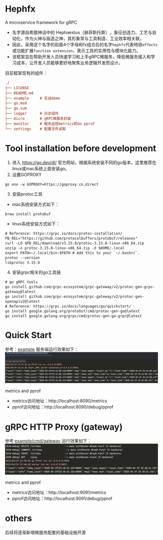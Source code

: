 # Hephfx
A microservice framework for gRPC
- 名字源自希腊神话中的 Hephaestus（赫菲斯托斯）‌，象征创造力、工艺与自动化‌，作为火神与锻造之神，其形象常与工具制造、工业效率相关联‌。
- 因此，采用这个名字的前面4个字母和fx组合后的名字`hephfx`代表特效`effects`或功能扩展`function extension`，表示工具的实用性与模块化能力‌。
- 该框架旨在帮助开发人员快速学习和上手gRPC微服务，降低微服务接入和学习成本，让开发人员能够更好地聚焦业务逻辑开发而设计。

目前框架现有的组件：
```ini
./
├── LICENSE
├── README.md
├── example     # 实战demo
├── go.mod
├── go.sum
├── logger      # 日志组件
├── micro       # gRPC微服务封装
├── monitor     # 服务监控metrics和Go pprof
└── settings    # 配置文件读取
```

# Tool installation before development
1. 进入 https://go.dev/dl/ 官方网站，根据系统安装不同的go版本，这里推荐在linux或mac系统上面安装go。
2. 设置GOPROXY
```shell
go env -w GOPROXY=https://goproxy.cn,direct
```
3. 安装protoc工具
- mac系统安装方式如下：
```shell
brew install protobuf
```
- linux系统安装方式如下：
```shell
# Reference: https://grpc.io/docs/protoc-installation/
PB_REL="https://github.com/protocolbuffers/protobuf/releases"
curl -LO $PB_REL/download/v3.15.8/protoc-3.15.8-linux-x86_64.zip
unzip -o protoc-3.15.8-linux-x86_64.zip -d $HOME/.local
export PATH=~/.local/bin:$PATH # Add this to your `~/.bashrc`.
protoc --version
libprotoc 3.15.8
```
4. 安装grpc相关的go工具链
```shell
# go gRPC tools
go install github.com/grpc-ecosystem/grpc-gateway/v2/protoc-gen-grpc-gateway@latest
go install github.com/grpc-ecosystem/grpc-gateway/v2/protoc-gen-openapiv2@latest
# Reference: https://grpc.io/docs/languages/go/quickstart/
go install google.golang.org/protobuf/cmd/protoc-gen-go@latest
go install google.golang.org/grpc/cmd/protoc-gen-go-grpc@latest
```

# Quick Start
参考：[example](example)
服务端运行效果如下：
![example](grpc-server.png)

metrics and pprof
- metrics访问地址：http://localhost:8090/metrics
- pprof访问地址：http://localhost:8090/debug/pprof

# gRPC HTTP Proxy (gateway)
参考:[example/cmd/gateway](example/cmd/gateway)
运行效果如下：
![grpc-http-proxy](grpc-http-proxy.png)

metrics and pprof
- metrics访问地址：http://localhost:9091/metrics
- pprof访问地址：http://localhost:9091/debug/pprof

# others
后续将逐渐新增微服务配套的基础设施开源
